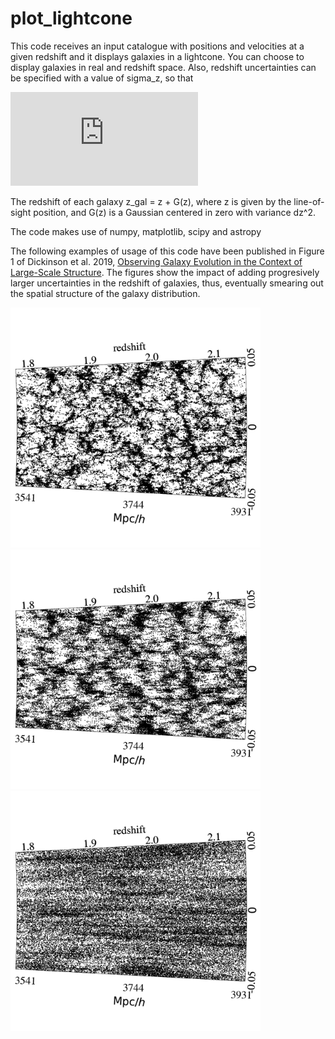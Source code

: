 # plot_lightcone

This code receives an input catalogue with positions and velocities at a given redshift and it displays galaxies in a lightcone. You can choose to display galaxies in real and redshift space. Also, redshift uncertainties can be specified with a value of sigma_z, so that

![](https://latex.codecogs.com/gif.latex?%5Cdelta%20z%20%3D%20%5Csigma_z%281&plus;z%29)

The redshift of each galaxy z_gal = z + G(z), where z is given by the line-of-sight position, and G(z) is a Gaussian centered in zero with variance dz^2.

The code makes use of numpy, matplotlib, scipy and astropy

The following examples of usage of this code have been published in Figure 1 of Dickinson et al. 2019, [Observing Galaxy Evolution in the Context of Large-Scale Structure](https://arxiv.org/abs/1903.07409). The figures show the impact of adding progresively larger uncertainties in the redshift of galaxies, thus, eventually smearing out the spatial structure of the galaxy distribution.

<img src="https://github.com/aaorsi/plot_lightcone/blob/master/zspace_sigmaz0.0001_dickinson.png" width="400">
<img src="https://github.com/aaorsi/plot_lightcone/blob/master/zspace_sigmaz0.0010_dickinson.png" width="400">
<img src="https://github.com/aaorsi/plot_lightcone/blob/master/zspace_sigmaz0.0100_dickinson.png" width="400">
